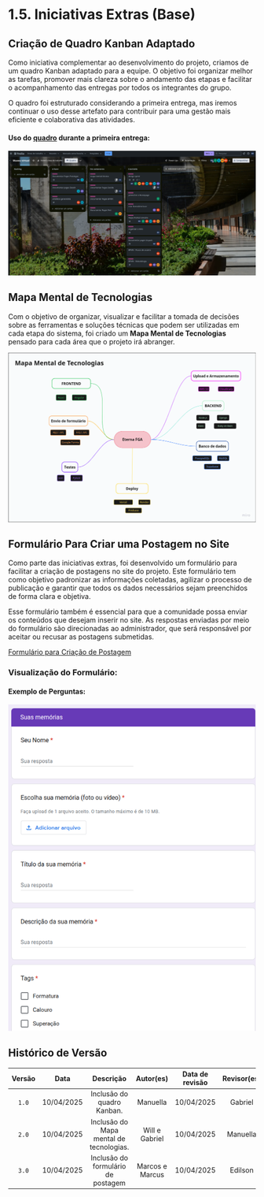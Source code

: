 # 1.5. Iniciativas Extras (Base)

## Criação de Quadro Kanban Adaptado

Como iniciativa complementar ao desenvolvimento do projeto, criamos de um quadro Kanban adaptado para a equipe. O objetivo foi organizar melhor as tarefas, promover mais clareza sobre o andamento das etapas e facilitar o acompanhamento das entregas por todos os integrantes do grupo. 

O quadro foi estruturado considerando a primeira entrega, mas iremos continuar o uso desse artefato para contribuir para uma gestão mais eficiente e colaborativa das atividades.

#### Uso do&nbsp;<a href="https://trello.com/invite/b/67f1ac08b0dd0ab69880858a/ATTIa9c478e20ac9cbdf99e76dbc80db192776E11088/museu-virtual">quadro</a> durante a primeira entrega:

![Demosntração do uso do Quadro](kanban.png)

## Mapa Mental de Tecnologias

Com o objetivo de organizar, visualizar e facilitar a tomada de decisões sobre as ferramentas e soluções técnicas que podem ser utilizadas em cada etapa do sistema, foi criado um **Mapa Mental de Tecnologias** pensado para cada área que o projeto irá abranger.

![Mapa Mental de Tecnologias](../imagens/mapa_tecnologias.png)

## Formulário Para Criar uma Postagem no Site

Como parte das iniciativas extras, foi desenvolvido um formulário para facilitar a criação de postagens no site do projeto. Este formulário tem como objetivo padronizar as informações coletadas, agilizar o processo de publicação e garantir que todos os dados necessários sejam preenchidos de forma clara e objetiva.

Esse formulário também é essencial para que a comunidade possa enviar os conteúdos que desejam inserir no site. As respostas enviadas por meio do formulário são direcionadas ao administrador, que será responsável por aceitar ou recusar as postagens submetidas.

[Formulário para Criação de Postagem](https://docs.google.com/forms/d/e/1FAIpQLSddyLQ9LEoxvl8xMnpVwEMawxbV9Nhg4-V_8amNUZ72tB6Cfg/viewform?usp=header)

### Visualização do Formulário:

#### Exemplo de Perguntas:
![Exemplo de Perguntas do Formulário](Formulario_Perguntas.png)

## Histórico de Versão
| Versão | Data | Descrição | Autor(es) | Data de revisão | Revisor(es) |
| :-: | :-: | :-: | :-: | :-: | :-: |
| `1.0` | 10/04/2025  | Inclusão do quadro Kanban. | Manuella | 10/04/2025 | Gabriel |
| `2.0` | 10/04/2025  | Inclusão do Mapa mental de tecnologias. | Will e Gabriel| 10/04/2025 | Manuella |
| `3.0` | 10/04/2025  | Inclusão do formulário de postagem | Marcos e Marcus| 10/04/2025 | Edilson |

